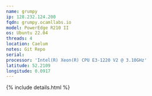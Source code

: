```yaml
---
name: grumpy
ip: 128.232.124.200
fqdn: grumpy.ocamllabs.io
model: PowerEdge R210 II
os: Ubuntu 22.04
threads: 4
location: Caelum
notes: Git Repo
serial: 
processor: 'Intel(R) Xeon(R) CPU E3-1220 V2 @ 3.10GHz'
latitude: 52.2109
longitude: 0.0917
---
```

{% include details.html %} 

